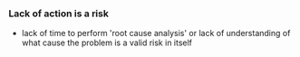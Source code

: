 ### Lack of action is a risk

* lack of time to perform 'root cause analysis' or lack of understanding of what cause the problem is a valid risk in itself
